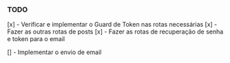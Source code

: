 ### TODO

[x] - Verificar e implementar o Guard de Token nas rotas necessárias
[x] - Fazer as outras rotas de posts
[x] - Fazer as rotas de recuperação de senha e token para o email


[] - Implementar o envio de email